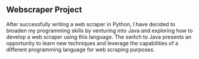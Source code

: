 ## Webscraper Project

After successfully writing a web scraper in Python, I have decided to broaden my programming skills by venturing into Java and exploring how to develop a web scraper using this language. The switch to Java presents an opportunity to learn new techniques and leverage the capabilities of a different programming language for web scraping purposes.

